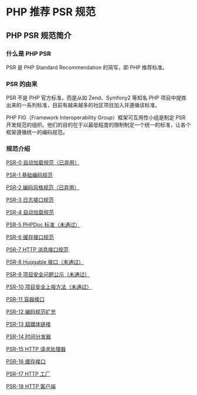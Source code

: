 # PHP 推荐 PSR 规范

## PHP PSR 规范简介

### 什么是 PHP PSR

PSR 是 PHP Standard Recommendation 的简写，即 PHP 推荐标准。

### PSR 的由来

PSR 不是 PHP 官方标准，而是从如 Zend、Symfony2 等知名 PHP 项目中提炼出来的一系列标准，目前有越来越多的社区项目加入并遵循该标准。

PHP FIG（Framework Interoperability Group）框架可互用性小组是制定 PSR 开发规范的组织。他们的目的在于以最低程度的限制制定一个统一的标准，让各个框架遵循统一的编码规范。

### 规范介绍

[PSR-0 自动加载规范（已弃用）](/PHP/PSR-0%20%E8%87%AA%E5%8A%A8%E5%8A%A0%E8%BD%BD%E8%A7%84%E8%8C%83.md)

[PSR-1 基础编码规范](/PHP/PSR-1%20基础编码规范.md)

[PSR-2 编码风格规范（已弃用）](/PHP/PSR-2%20编码风格规范.md)

[PSR-3 日志接口规范](/PHP/PSR-3%20日志接口规范.md)

[PSR-4 自动加载规范](/PHP/PSR-4%20自动加载规范.md)

[PSR-5 PHPDoc 标准（未通过）](/PHP/PSR-5%20PHPDoc%20标准.md)

[PSR-6 缓存接口规范](/PHP/PSR-6%20缓存接口规范.md)

[PSR-7 HTTP 消息接口规范](/PHP/PSR-7%20HTTP%20消息接口规范.md)

[PSR-8 Huggable 接口（未通过）](/PHP/PSR-8%20Huggable%20接口.md)

[PSR-9 项目安全问题公示（未通过）](/PHP/PSR-9%20项目安全问题公示.md)

[PSR-10 项目安全上报方法（未通过）](/PHP/PSR-10%20项目安全上报方法.md)

[PSR-11 容器接口](/PHP/PSR-11%20容器接口.md)

[PSR-12 编码规范扩充](/PHP/PSR-12%20编码规范扩充.md)

[PSR-13 超媒体链接](/PHP/PSR-13%20超媒体链接.md)

[PSR-14 时间分发器](/PHP/PSR-14%20时间分发器.md)

[PSR-15 HTTP 请求处理器](/PHP/PSR-15%20HTTP%20请求处理器.md)

[PSR-16 缓存接口](/PHP/PSR-16%20缓存接口.md)

[PSR-17 HTTP 工厂](/PHP/PSR-17%20HTTP%20工厂.md)

[PSR-18 HTTP 客户端](/PHP/PSR-18%20HTTP%20客户端.md)
